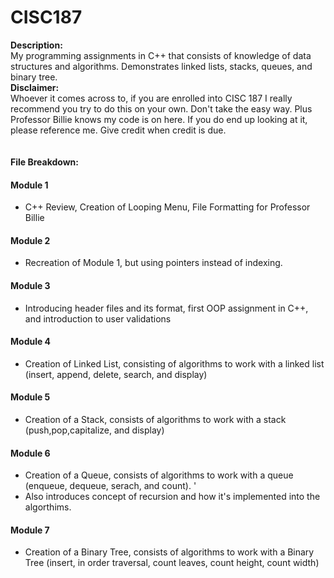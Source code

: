 # CISC187
**Description:** 
<br>
My programming assignments in C++ that consists of knowledge of data structures and algorithms. Demonstrates linked lists, stacks, queues, and binary tree.
<br>
**Disclaimer:** 
<br>
Whoever it comes across to, if you are enrolled into CISC 187 I really recommend you try to do this on your own. Don't take the easy way. Plus Professor Billie knows my code is on here. If you do end up looking at it, please reference me. Give credit when credit is due. 
<br>
<br>
<br>
**File Breakdown:** 
#### Module 1 
- C++ Review, Creation of Looping Menu, File Formatting for Professor Billie
#### Module 2 
- Recreation of Module 1, but using pointers instead of indexing. 
#### Module 3 
- Introducing header files and its format, first OOP assignment in C++, and introduction to user validations
#### Module 4 
- Creation of Linked List, consisting of algorithms to work with a linked list (insert, append, delete, search, and display)
#### Module 5 
- Creation of a Stack, consists of algorithms to work with a stack (push,pop,capitalize, and display)
#### Module 6 
- Creation of a Queue, consists of algorithms  to work with a queue (enqueue, dequeue, serach, and count). '
- Also introduces concept of recursion and how it's implemented into the algorthims. 
#### Module 7
- Creation of a Binary Tree, consists of algorithms to work with a Binary Tree (insert, in order traversal, count leaves, count height, count width)
